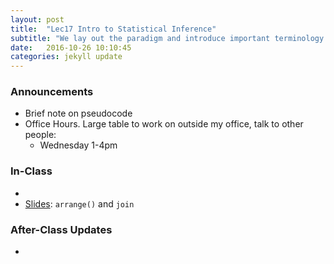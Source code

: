 ```yaml
---
layout: post
title:  "Lec17 Intro to Statistical Inference"
subtitle: "We lay out the paradigm and introduce important terminology."
date:   2016-10-26 10:10:45
categories: jekyll update
---
```




### Announcements

* Brief note on pseudocode
* Office Hours. Large table to work on outside my office, talk to other people:
    + Wednesday 1-4pm



### In-Class

* 
* <a href = "{{ site.baseurl }}/assets/3-Statistical_Inference/intro_to_inference.html" target = "_blank">Slides</a>: `arrange()` and `join`



### After-Class Updates

* 

